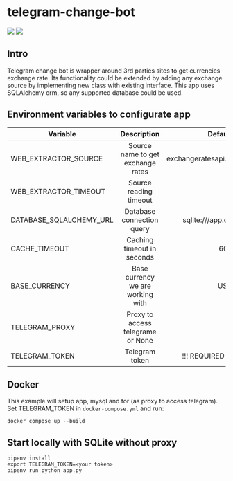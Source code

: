 # telegram-change-bot

![](https://travis-ci.com/Dronch/telegram-change-bot.svg?branch=master)
![](https://codecov.io/gh/Dronch/telegram-change-bot/branch/master/graph/badge.svg)

## Intro

Telegram change bot is wrapper around 3rd parties sites to get currencies exchange rate. 
Its functionality could be extended by adding any exchange source by implementing new class with existing interface.
This app uses SQLAlchemy orm, so any supported database could be used.

## Environment variables to configurate app

| Variable                | Description                                | Default                 |
| ----------------------- |:------------------------------------------:|------------------------:|
| WEB_EXTRACTOR_SOURCE    | Source name to get exchange rates          | exchangeratesapi.io     |
| WEB_EXTRACTOR_TIMEOUT   | Source reading timeout                     | 5                       |
| DATABASE_SQLALCHEMY_URL | Database connection query                  | sqlite:///app.db        |
| CACHE_TIMEOUT           | Caching timeout in seconds                 | 600                     |
| BASE_CURRENCY           | Base currency we are working with          | USD                     |
| TELEGRAM_PROXY          | Proxy to access telegrame or None          |                         |
| TELEGRAM_TOKEN          | Telegram token                             | !!! REQUIRED !!!        |

## Docker
This example will setup app, mysql and tor (as proxy to access telegram).
Set TELEGRAM_TOKEN in `docker-compose.yml` and run:
```
docker compose up --build
```

## Start locally with SQLite without proxy
```
pipenv install
export TELEGRAM_TOKEN=<your token> 
pipenv run python app.py
```